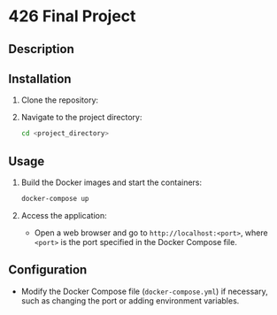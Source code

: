 # 426 Final Project

## Description

## Installation

1. Clone the repository:

2. Navigate to the project directory:
   ```bash
   cd <project_directory>
   ```

## Usage

1. Build the Docker images and start the containers:

   ```bash
   docker-compose up
   ```

2. Access the application:
   - Open a web browser and go to `http://localhost:<port>`, where `<port>` is the port specified in the Docker Compose file.

## Configuration

- Modify the Docker Compose file (`docker-compose.yml`) if necessary, such as changing the port or adding environment variables.
